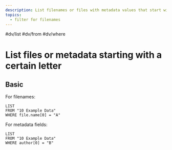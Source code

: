 ```yaml
---
description: List filenames or files with metadata values that start with a specific character
topics:
  - filter for filenames
---
```

#dv/list #dv/from #dv/where 

# List files or metadata starting with a certain letter

## Basic 

For filenames:
```dataview
LIST
FROM "10 Example Data"
WHERE file.name[0] = "A"
```

For metadata fields:

```dataview
LIST
FROM "10 Example Data"
WHERE author[0] = "B"
```
